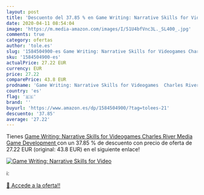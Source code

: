 ```yaml
---
layout: post
title: 'Descuento del 37.85 % en Game Writing: Narrative Skills for Video'
date: 2020-04-11 08:54:04
image: 'https://m.media-amazon.com/images/I/51U4bfVnc3L._SL400_.jpg'
comments: true
category: ofertas
author: 'tole.es'
slug: '1584504900-es Game Writing: Narrative Skills for Videogames Charles...'
sku: '1584504900-es'
actualPrice: 27.22 EUR
currency: EUR
price: 27.22
comparePrice: 43.8 EUR
prodname: 'Game Writing: Narrative Skills for Videogames  Charles River Media Game Development '
country: 'es'
flag: '🇪🇸'
brand: ''
buyurl: 'https://www.amazon.es/dp/1584504900/?tag=tolees-21'
descuento: '37.85'
average: '27.22'
---
```


Tienes [Game Writing: Narrative Skills for Videogames  Charles River Media Game Development ](https://www.amazon.es/dp/1584504900/?tag=tolees-21) con un 37.85 % de descuento con precio de oferta de 27.22 EUR (original: 43.8 EUR) en el siguiente enlace!

[![Game Writing: Narrative Skills for Video](https://m.media-amazon.com/images/I/51U4bfVnc3L._SL400_.jpg)](https://www.amazon.es/dp/1584504900/?tag=tolees-21)

ℹ️:


[🛒 Accede a la oferta!!](https://www.amazon.es/dp/1584504900/?tag=tolees-21)
